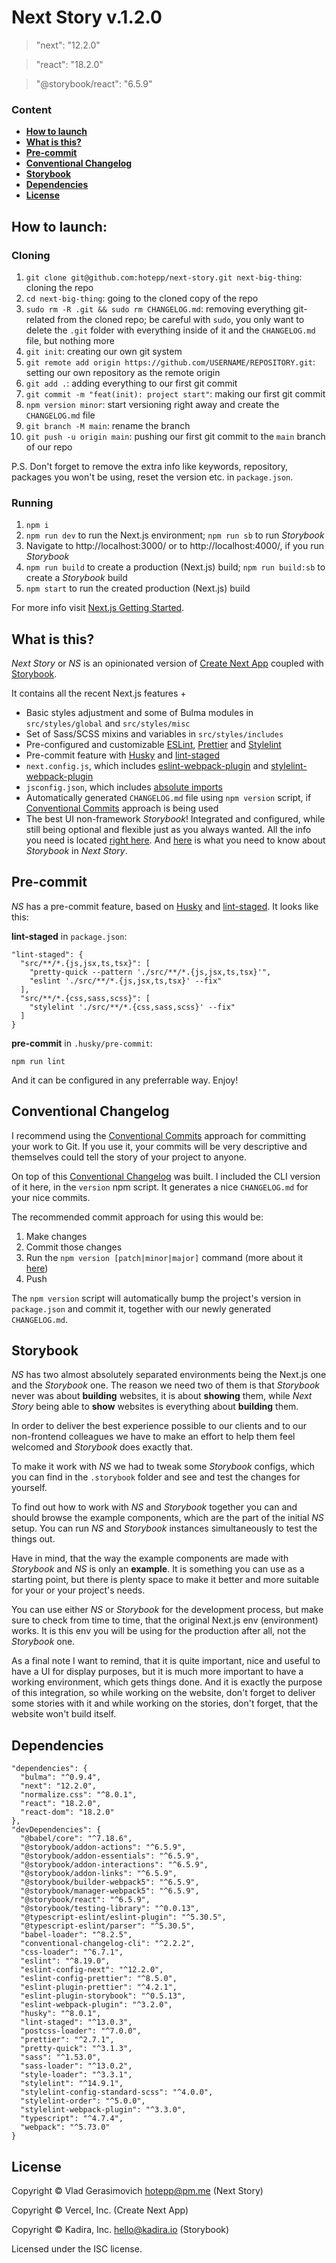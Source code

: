 # Next Story v.1.2.0

> "next": "12.2.0"

> "react": "18.2.0"

> "@storybook/react": "6.5.9"

### Content

- **[How to launch](#how-to-launch)**
- **[What is this?](#what-is-this)**
- **[Pre-commit](#pre-commit)**
- **[Conventional Changelog](#conventional-changelog)**
- **[Storybook](#storybook)**
- **[Dependencies](#dependencies)**
- **[License](#license)**

## How to launch:

### Cloning

1. `git clone git@github.com:hotepp/next-story.git next-big-thing`: cloning the repo
2. `cd next-big-thing`: going to the cloned copy of the repo
3. `sudo rm -R .git && sudo rm CHANGELOG.md`: removing everything git-related from the cloned repo; be careful with `sudo`, you only want to delete the `.git` folder with everything inside of it and the `CHANGELOG.md` file, but nothing more
4. `git init`: creating our own git system
5. `git remote add origin https://github.com/USERNAME/REPOSITORY.git`: setting our own repository as the remote origin
6. `git add .`: adding everything to our first git commit
7. `git commit -m "feat(init): project start"`: making our first git commit
8. `npm version minor`: start versioning right away and create the `CHANGELOG.md` file
9. `git branch -M main`: rename the branch
10. `git push -u origin main`: pushing our first git commit to the `main` branch of our repo

P.S. Don't forget to remove the extra info like keywords, repository, packages you won't be using, reset the version etc. in `package.json`.

### Running

1. `npm i`
2. `npm run dev` to run the Next.js environment; `npm run sb` to run _Storybook_
3. Navigate to http://localhost:3000/ or to http://localhost:4000/, if you run _Storybook_
4. `npm run build` to create a production (Next.js) build; `npm run build:sb` to create a _Storybook_ build
5. `npm start` to run the created production (Next.js) build

For more info visit [Next.js Getting Started](https://nextjs.org/docs/getting-started).

## What is this?

_Next Story_ or _NS_ is an opinionated version of [Create Next App](https://nextjs.org/docs/api-reference/create-next-app) coupled with [Storybook](https://storybook.js.org/).

It contains all the recent Next.js features +

- Basic styles adjustment and some of Bulma modules in `src/styles/global` and `src/styles/misc`
- Set of Sass/SCSS mixins and variables in `src/styles/includes`
- Pre-configured and customizable [ESLint](https://eslint.org/), [Prettier](https://prettier.io/) and [Stylelint](https://stylelint.io/)
- Pre-commit feature with [Husky](https://github.com/typicode/husky) and [lint-staged](https://github.com/okonet/lint-staged)
- `next.config.js`, which includes [eslint-webpack-plugin](https://github.com/webpack-contrib/eslint-webpack-plugin) and [stylelint-webpack-plugin](https://github.com/webpack-contrib/stylelint-webpack-plugin)
- `jsconfig.json`, which includes [absolute imports](https://nextjs.org/docs/advanced-features/module-path-aliases)
- Automatically generated `CHANGELOG.md` file using `npm version` script, if [Conventional Commits](https://www.conventionalcommits.org/en/v1.0.0/) approach is being used
- The best UI non-framework _Storybook_! Integrated and configured, while still being optional and flexible just as you always wanted. All the info you need is located [right here](https://storybook.js.org/). And [here](#storybook) is what you need to know about _Storybook_ in _Next Story_.

## Pre-commit

_NS_ has a pre-commit feature, based on [Husky](https://github.com/typicode/husky) and [lint-staged](https://github.com/okonet/lint-staged). It looks like this:

**lint-staged** in `package.json`:

```
"lint-staged": {
  "src/**/*.{js,jsx,ts,tsx}": [
    "pretty-quick --pattern './src/**/*.{js,jsx,ts,tsx}'",
    "eslint './src/**/*.{js,jsx,ts,tsx}' --fix"
  ],
  "src/**/*.{css,sass,scss}": [
    "stylelint './src/**/*.{css,sass,scss}' --fix"
  ]
}
```

**pre-commit** in `.husky/pre-commit`:

```
npm run lint
```

And it can be configured in any preferrable way. Enjoy!

## Conventional Changelog

I recommend using the [Conventional Commits](https://www.conventionalcommits.org/en/v1.0.0/) approach for committing your work to Git. If you use it, your commits will be very descriptive and themselves could tell the story of your project to anyone.

On top of this [Conventional Changelog](https://github.com/conventional-changelog/conventional-changelog/tree/master/packages/conventional-changelog-cli) was built. I included the CLI version of it here, in the `version` npm script. It generates a nice `CHANGELOG.md` for your nice commits.

The recommended commit approach for using this would be:

1. Make changes
2. Commit those changes
3. Run the `npm version [patch|minor|major]` command (more about it [here](https://docs.npmjs.com/cli/v6/commands/npm-version))
4. Push

The `npm version` script will automatically bump the project's version in `package.json` and commit it, together with our newly generated `CHANGELOG.md`.

## Storybook

_NS_ has two almost absolutely separated environments being the Next.js one and the _Storybook_ one. The reason we need two of them is that _Storybook_ never was about **building** websites, it is about **showing** them, while _Next Story_ being able to **show** websites is everything about **building** them.

In order to deliver the best experience possible to our clients and to our non-frontend colleagues we have to make an effort to help them feel welcomed and _Storybook_ does exactly that.

To make it work with _NS_ we had to tweak some _Storybook_ configs, which you can find in the `.storybook` folder and see and test the changes for yourself.

To find out how to work with _NS_ and _Storybook_ together you can and should browse the example components, which are the part of the initial _NS_ setup. You can run _NS_ and _Storybook_ instances simultaneously to test the things out.

Have in mind, that the way the example components are made with _Storybook_ and _NS_ is only an **example**. It is something you can use as a starting point, but there is plenty space to make it better and more suitable for your or your project's needs.

You can use either _NS_ or _Storybook_ for the development process, but make sure to check from time to time, that the original Next.js env (environment) works. It is this env you will be using for the production after all, not the _Storybook_ one.

As a final note I want to remind, that it is quite important, nice and useful to have a UI for display purposes, but it is much more important to have a working environment, which gets things done. And it is exactly the purpose of this integration, so while working on the website, don't forget to deliver some stories with it and while working on the stories, don't forget, that the website won't build itself.

## Dependencies

```
"dependencies": {
  "bulma": "^0.9.4",
  "next": "12.2.0",
  "normalize.css": "^8.0.1",
  "react": "18.2.0",
  "react-dom": "18.2.0"
},
"devDependencies": {
  "@babel/core": "^7.18.6",
  "@storybook/addon-actions": "^6.5.9",
  "@storybook/addon-essentials": "^6.5.9",
  "@storybook/addon-interactions": "^6.5.9",
  "@storybook/addon-links": "^6.5.9",
  "@storybook/builder-webpack5": "^6.5.9",
  "@storybook/manager-webpack5": "^6.5.9",
  "@storybook/react": "^6.5.9",
  "@storybook/testing-library": "^0.0.13",
  "@typescript-eslint/eslint-plugin": "^5.30.5",
  "@typescript-eslint/parser": "^5.30.5",
  "babel-loader": "^8.2.5",
  "conventional-changelog-cli": "^2.2.2",
  "css-loader": "^6.7.1",
  "eslint": "^8.19.0",
  "eslint-config-next": "^12.2.0",
  "eslint-config-prettier": "^8.5.0",
  "eslint-plugin-prettier": "^4.2.1",
  "eslint-plugin-storybook": "^0.5.13",
  "eslint-webpack-plugin": "^3.2.0",
  "husky": "^8.0.1",
  "lint-staged": "^13.0.3",
  "postcss-loader": "^7.0.0",
  "prettier": "^2.7.1",
  "pretty-quick": "^3.1.3",
  "sass": "^1.53.0",
  "sass-loader": "^13.0.2",
  "style-loader": "^3.3.1",
  "stylelint": "^14.9.1",
  "stylelint-config-standard-scss": "^4.0.0",
  "stylelint-order": "^5.0.0",
  "stylelint-webpack-plugin": "^3.3.0",
  "typescript": "^4.7.4",
  "webpack": "^5.73.0"
}
```

## License

Copyright © Vlad Gerasimovich <hotepp@pm.me> (Next Story)

Copyright © Vercel, Inc. (Create Next App)

Copyright © Kadira, Inc. <hello@kadira.io> (Storybook)

Licensed under the ISC license.
